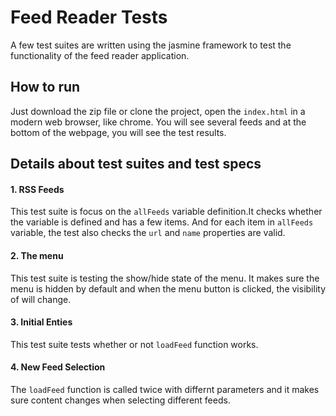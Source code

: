 # Feed Reader Tests

A few test suites are written using the jasmine framework to test the functionality of the feed reader application.

## How to run
Just download the zip file or clone the project, open the `index.html` in a modern web browser, like chrome. You will see several feeds and at the bottom of the webpage, you will see the test results.

## Details about test suites and test specs

#### 1. RSS Feeds
This test suite is focus on the `allFeeds` variable definition.It checks whether the variable is defined and has a few items. And for each item in `allFeeds` variable, the test also checks the `url` and `name` properties are valid.
#### 2. The menu
This test suite is testing the show/hide state of the menu. It makes sure the menu is hidden by default and when the menu button is clicked, the visibility of will change.
#### 3. Initial Enties
This test suite tests whether or not `loadFeed` function works.
#### 4. New Feed Selection
The `loadFeed` function is called twice with differnt parameters and it makes sure content changes when selecting different feeds.